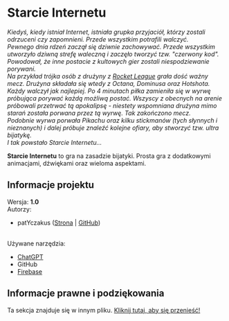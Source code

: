 # Starcie Internetu
<i>Kiedyś, kiedy istniał Internet, istniała grupka przyjaciół, którzy zostali odrzuceni czy zapomnieni. Przede wszystkim potrafili walczyć.<br />
Pewnego dnia rdzeń zaczął się dziwnie zachowywać. Przede wszystkim utworzyło dziwną strefę waleczną i zaczęło tworzyć tzw. "czerwony kod". Powodował, że inne postacie z kultowych gier zostali niespodziewanie porywani.<br />
Na przykład trójka osób z drużyny z <u>Rocket League</u> grała dość ważny mecz. Drużyna składała się wtedy z Octana, Dominusa oraz Hotshota. Każdy walczył jak najlepiej. Po 4 minutach piłka zamieniła się w wyrwę próbująca porywać każdą możliwą postać. Wszyscy z obecnych na arenie próbowali przetrwać tą apokalipsę - niestety wspomniana drużyna mimo starań została porwana przez tą wyrwę. Tak zakończono mecz.<br />
Podobnie wyrwa porwała Pikachu oraz kilku stickmanów (tych słynnych i nieznanych) i dalej próbuje znaleźć kolejne ofiary, aby stworzyć tzw. ultra bijatykę.<br />
I tak powstało Starcie Internetu...</i>

**Starcie Internetu** to gra na zasadzie bijatyki. Prosta gra z dodatkowymi animacjami, dźwiękami oraz wieloma aspektami.

## Informacje projektu
Wersja: **1.0**<br />
Autorzy:
- patYczakus ([Strona](https://patryktopek.tk) | [GitHub](https://github.com/Patyczakus))

<br />Używane narzędzia:
- [ChatGPT](https://chat.openai.com/)
- GitHub
- [Firebase](https://firebase.google.com/)

## Informacje prawne i podziękowania
Ta sekcja znajduje się w innym pliku. [Kliknij tutaj, aby się przenieść!](credits/pl.md)